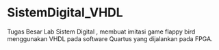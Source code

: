 # SistemDigital_VHDL

Tugas Besar Lab Sistem Digital , membuat imitasi game flappy bird menggunakan VHDL pada software Quartus yang dijalankan pada FPGA. 
